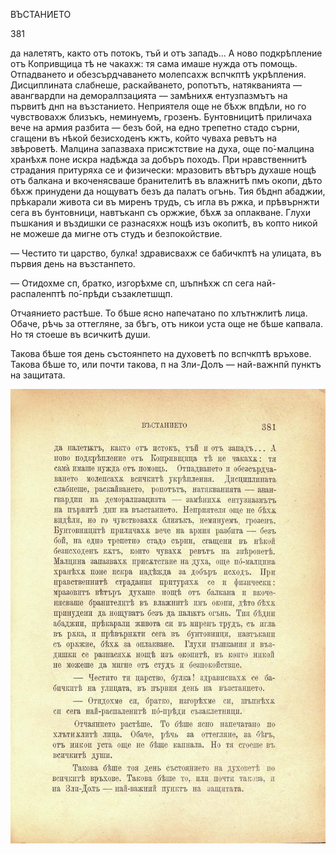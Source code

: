 ﻿ВЪСТАНИЕТО

381

да налетятъ, както отъ потокъ, тъй и отъ западъ... А ново подкрѣпление отъ Копривщица тѣ не чакахж: тя сама имаше нужда отъ помощь. Отпадването и обезсърдчаването молепсахж вспчкптѣ укрѣпления. Дисциплината слабнеше, раскайването, ропотътъ, натякванията — авангвардпи на деморалпзацията — замѣнихѫ ентузпазмътъ на първитѣ днп на възстанието. Неприятеля още не бѣхж впдѣли, но го чувствовахж близъкъ, неминуемъ, грозенъ. Бунтовницитѣ приличаха вече на армия разбита — безъ бой, на едно трепетно стадо сърни, сгащени въ нѣкой безисходенъ кжтъ, който чуваха ревътъ на звѣроветѣ. Малцина запазваха присжтствие на духа, още по́-малцина хранѣхѫ поне искра надѣжда за добъръ походъ. При нравственнитѣ страдания притуряха се и физически: мразовитъ вѣтъръ духаше нощѣ отъ балкана и вкоченясваше бранителитѣ въ влажнитѣ пмъ окопи, дѣто бѣхж принудени да нощуватъ безъ да палатъ огънь. Тия бѣднп абаджии, прѣкарали живота си въ миренъ трудъ, съ игла въ ржка, и прѣвърнжти сега въ бунтовници, навтъканп съ оржжие, бѣхѫ за оплакване. Глухи пъшкания и въздишки се разнасяхж нощѣ изъ окопитѣ, въ копто никой не можеше да мигне отъ студъ и безпокойствие.

— Честито ти царство, булка! здрависвахж се бабичкптѣ на улицата, въ първия день на възстанпето.

— Отидохме сп, братко, изгорѣхме сп, шъпнѣхж сп сега най-распаленптѣ по́-прѣди съзаклетшщп.

Отчаянието растѣше. То бѣше ясно напечатано по хлътнжлитѣ лица. Обаче, рѣчь за оттегляне, за бѣгъ, отъ никои уста още не бѣше капвала. Но тя стоеше въ всичкитѣ души.

Такова бѣше тоя день състоянпето на духоветѣ по вспчкптѣ връхове. Такова бѣше то, или почти такова, п на Зли-Долъ — най-важнпй пунктъ на защитата.

![original](images/424.jpg)

